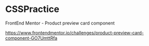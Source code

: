 # CSSPractice
FrontEnd Mentor - Product preview card component

https://www.frontendmentor.io/challenges/product-preview-card-component-GO7UmttRfa
